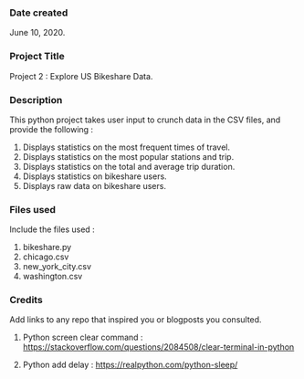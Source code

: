 ### Date created
June 10, 2020.

### Project Title
Project 2 : Explore US Bikeshare Data.

### Description
This python project takes user input to crunch data in the CSV files, and provide the following :
1. Displays statistics on the most frequent times of travel.
2. Displays statistics on the most popular stations and trip.
3. Displays statistics on the total and average trip duration.
4. Displays statistics on bikeshare users.
5. Displays raw data on bikeshare users.

### Files used
Include the files used : 
1. bikeshare.py
2. chicago.csv
3. new_york_city.csv
4. washington.csv

### Credits
Add links to any repo that inspired you or blogposts you consulted.

1. Python screen clear command :
https://stackoverflow.com/questions/2084508/clear-terminal-in-python 

2. Python add delay : 
https://realpython.com/python-sleep/

